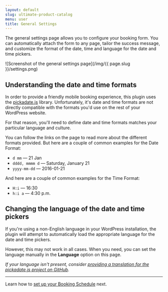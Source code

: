 ```yaml
---
layout: default
slug: ultimate-product-catalog
menu: user
title: General Settings
---
```

The general settings page allows you to configure your booking form. You can automatically attach the form to any page, tailor the success message, and customize the format of the date, time and language for the date and time pickers.

![Screenshot of the general settings page](/img/{{ page.slug }}/settings.png)

## Understanding the date and time formats

In order to provide a friendly mobile booking experience, this plugin uses the [pickadate.js]() library. Unfortunately, it's date and time formats are not directly compatible with the formats you'd use on the rest of your WordPress website.

For that reason, you'll need to define date and time formats matches your particular language and culture.

You can follow the links on the page to read more about the different formats provided. But here are a couple of common examples for the Date Format:

- `d mm` &mdash; 21 Jan
- `dddd, mmmm d` &mdash; Saturday, January 21
- `yyyy-mm-dd` &mdash; 2016-01-21

And here are a couple of common examples for the Time Format:

- `H:i` &mdash; 16:30
- `h:i a` &mdash; 4:30 p.m.

## Changing the language of the date and time pickers

If you're using a non-English language in your WordPress installation, the plugin will attempt to automatically load the appropriate language for the date and time pickers.

However, this may not work in all cases. When you need, you can set the language manually in the **Language** option on this page.

*If your language isn't present, consider [providing a translation for the pickadate.js project on GitHub](https://github.com/amsul/pickadate.js/).*

---

Learn how to [set up your Booking Schedule](schedule) next.
